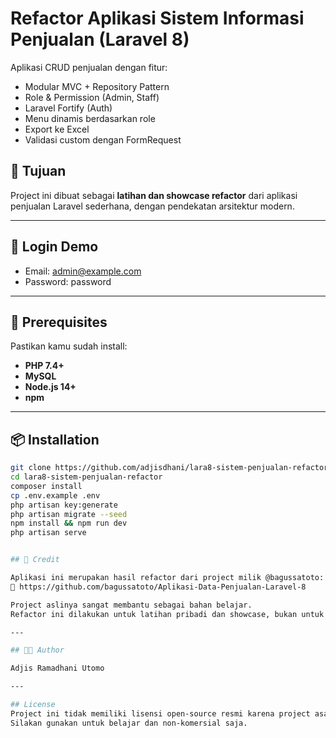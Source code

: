 # Refactor Aplikasi Sistem Informasi Penjualan (Laravel 8)

Aplikasi CRUD penjualan dengan fitur:
- Modular MVC + Repository Pattern
- Role & Permission (Admin, Staff)
- Laravel Fortify (Auth)
- Menu dinamis berdasarkan role
- Export ke Excel
- Validasi custom dengan FormRequest

## 🎯 Tujuan
Project ini dibuat sebagai **latihan dan showcase refactor** dari aplikasi penjualan Laravel sederhana, dengan pendekatan arsitektur modern.

---

## 🚀 Login Demo

- Email: admin@example.com  
- Password: password

---

## 🔧 Prerequisites

Pastikan kamu sudah install:
- **PHP 7.4+**
- **MySQL**
- **Node.js 14+**
- **npm**

---

## 📦 Installation

```bash
git clone https://github.com/adjisdhani/lara8-sistem-penjualan-refactor
cd lara8-sistem-penjualan-refactor
composer install
cp .env.example .env
php artisan key:generate
php artisan migrate --seed
npm install && npm run dev
php artisan serve


## 🙏 Credit

Aplikasi ini merupakan hasil refactor dari project milik @bagussatoto:
🔗 https://github.com/bagussatoto/Aplikasi-Data-Penjualan-Laravel-8

Project aslinya sangat membantu sebagai bahan belajar.
Refactor ini dilakukan untuk latihan pribadi dan showcase, bukan untuk komersialisasi.

---

## 👨‍💻 Author

Adjis Ramadhani Utomo

---

## License
Project ini tidak memiliki lisensi open-source resmi karena project asal belum menyertakan file LICENSE.
Silakan gunakan untuk belajar dan non-komersial saja.